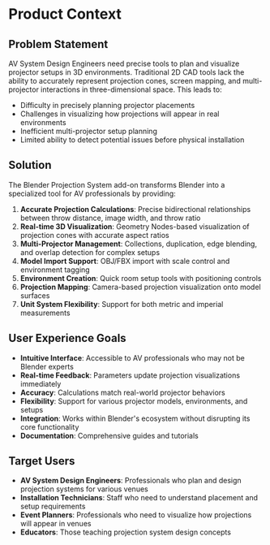 # Product Context

## Problem Statement
AV System Design Engineers need precise tools to plan and visualize projector setups in 3D environments. Traditional 2D CAD tools lack the ability to accurately represent projection cones, screen mapping, and multi-projector interactions in three-dimensional space. This leads to:
- Difficulty in precisely planning projector placements
- Challenges in visualizing how projections will appear in real environments
- Inefficient multi-projector setup planning
- Limited ability to detect potential issues before physical installation

## Solution
The Blender Projection System add-on transforms Blender into a specialized tool for AV professionals by providing:
1. **Accurate Projection Calculations**: Precise bidirectional relationships between throw distance, image width, and throw ratio
2. **Real-time 3D Visualization**: Geometry Nodes-based visualization of projection cones with accurate aspect ratios
3. **Multi-Projector Management**: Collections, duplication, edge blending, and overlap detection for complex setups
4. **Model Import Support**: OBJ/FBX import with scale control and environment tagging
5. **Environment Creation**: Quick room setup tools with positioning controls
6. **Projection Mapping**: Camera-based projection visualization onto model surfaces
7. **Unit System Flexibility**: Support for both metric and imperial measurements

## User Experience Goals
- **Intuitive Interface**: Accessible to AV professionals who may not be Blender experts
- **Real-time Feedback**: Parameters update projection visualizations immediately
- **Accuracy**: Calculations match real-world projector behaviors
- **Flexibility**: Support for various projector models, environments, and setups
- **Integration**: Works within Blender's ecosystem without disrupting its core functionality
- **Documentation**: Comprehensive guides and tutorials

## Target Users
- **AV System Design Engineers**: Professionals who plan and design projection systems for various venues
- **Installation Technicians**: Staff who need to understand placement and setup requirements
- **Event Planners**: Professionals who need to visualize how projections will appear in venues
- **Educators**: Those teaching projection system design concepts 